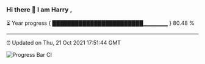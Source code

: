 ### Hi there 👋 I am Harry , 

⏳ Year progress { ████████████████████████▁▁▁▁▁▁ } 80.48 %

---

⏰ Updated on Thu, 21 Oct 2021 17:51:44 GMT

![Progress Bar CI](https://github.com/duykhang68/duykhang68/workflows/Progress%20Bar%20CI/badge.svg)
